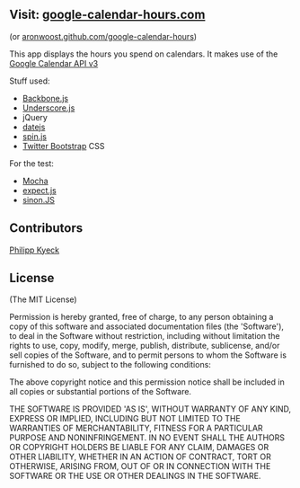 ## Visit: [google-calendar-hours.com](http://google-calendar-hours.com/)
(or [aronwoost.github.com/google-calendar-hours](http://aronwoost.github.com/google-calendar-hours/))

This app displays the hours you spend on calendars. It makes use of the [Google Calendar API v3](https://developers.google.com/google-apps/calendar/)

Stuff used:
* [Backbone.js](http://backbonejs.org/)
* [Underscore.js](http://documentcloud.github.com/underscore/#)
* jQuery
* [datejs](http://www.datejs.com/)
* [spin.js](http://fgnass.github.com/spin.js/)
* [Twitter Bootstrap](http://twitter.github.com/bootstrap/) CSS

For the test:
* [Mocha](http://visionmedia.github.com/mocha/)
* [expect.js](https://github.com/LearnBoost/expect.js)
* [sinon.JS](http://sinonjs.org/)

## Contributors
[Philipp Kyeck](https://github.com/pkyeck)

## License 

(The MIT License)

Permission is hereby granted, free of charge, to any person obtaining
a copy of this software and associated documentation files (the
'Software'), to deal in the Software without restriction, including
without limitation the rights to use, copy, modify, merge, publish,
distribute, sublicense, and/or sell copies of the Software, and to
permit persons to whom the Software is furnished to do so, subject to
the following conditions:

The above copyright notice and this permission notice shall be
included in all copies or substantial portions of the Software.

THE SOFTWARE IS PROVIDED 'AS IS', WITHOUT WARRANTY OF ANY KIND,
EXPRESS OR IMPLIED, INCLUDING BUT NOT LIMITED TO THE WARRANTIES OF
MERCHANTABILITY, FITNESS FOR A PARTICULAR PURPOSE AND NONINFRINGEMENT.
IN NO EVENT SHALL THE AUTHORS OR COPYRIGHT HOLDERS BE LIABLE FOR ANY
CLAIM, DAMAGES OR OTHER LIABILITY, WHETHER IN AN ACTION OF CONTRACT,
TORT OR OTHERWISE, ARISING FROM, OUT OF OR IN CONNECTION WITH THE
SOFTWARE OR THE USE OR OTHER DEALINGS IN THE SOFTWARE.